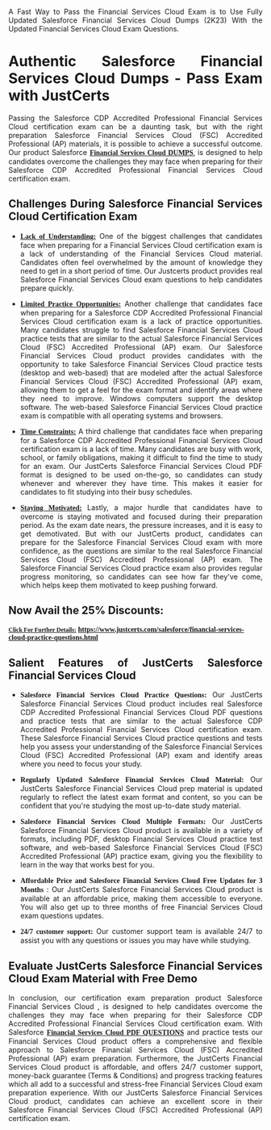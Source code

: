 <p dir="auto" style="text-align: justify;">A Fast Way to Pass the Financial Services Cloud Exam is to Use Fully Updated Salesforce Financial Services Cloud Dumps (2K23) With the Updated Financial Services Cloud Exam Questions.</p>

<h1 style="text-align: justify;"><strong>Authentic Salesforce Financial Services Cloud Dumps - Pass Exam with JustCerts</strong></h1>

<p style="text-align: justify;">Passing the Salesforce CDP Accredited Professional Financial Services Cloud certification exam can be a daunting task, but with the right preparation Salesforce Financial Services Cloud (FSC) Accredited Professional (AP) materials, it is possible to achieve a successful outcome. Our product Salesforce <strong><a href="https://www.justcerts.com/salesforce/financial-services-cloud-practice-questions.html"><span style="font-family:Georgia,serif;"><u>Financial Services Cloud DUMPS</u></span></a></strong>, is designed to help candidates overcome the challenges they may face when preparing for their Salesforce CDP Accredited Professional Financial Services Cloud certification exam.</p>

<h2 style="text-align: justify;"><strong>Challenges During Salesforce Financial Services Cloud Certification Exam</strong></h2>

<ul>
	<li style="text-align: justify;"><u><span style="font-family:Georgia,serif;"><strong>Lack of Understanding:</strong></span></u> One of the biggest challenges that candidates face when preparing for a Financial Services Cloud certification exam is a lack of understanding of the Financial Services Cloud material. Candidates often feel overwhelmed by the amount of knowledge they need to get in a short period of time. Our Justcerts product provides real Salesforce Financial Services Cloud exam questions to help candidates prepare quickly.</li>
</ul>

<ul>
	<li style="text-align: justify;"><u><span style="font-family:Georgia,serif;"><strong>Limited Practice Opportunities:</strong></span></u> Another challenge that candidates face when preparing for a Salesforce CDP Accredited Professional Financial Services Cloud certification exam is a lack of practice opportunities. Many candidates struggle to find Salesforce Financial Services Cloud practice tests that are similar to the actual Salesforce Financial Services Cloud (FSC) Accredited Professional (AP) exam. Our Salesforce Financial Services Cloud product provides candidates with the opportunity to take Salesforce Financial Services Cloud practice tests (desktop and web-based) that are modeled after the actual Salesforce Financial Services Cloud (FSC) Accredited Professional (AP) exam, allowing them to get a feel for the exam format and identify areas where they need to improve. Windows computers support the desktop software. The web-based Salesforce Financial Services Cloud practice exam is compatible with all operating systems and browsers.</li>
</ul>

<ul>
	<li style="text-align: justify;"><u><span style="font-family:Georgia,serif;"><strong>Time Constraints:</strong></span></u> A third challenge that candidates face when preparing for a Salesforce CDP Accredited Professional Financial Services Cloud certification exam is a lack of time. Many candidates are busy with work, school, or family obligations, making it difficult to find the time to study for an exam. Our JustCerts Salesforce Financial Services Cloud PDF format is designed to be used on-the-go, so candidates can study whenever and wherever they have time. This makes it easier for candidates to fit studying into their busy schedules.</li>
</ul>

<ul>
	<li style="text-align: justify;"><u><span style="font-family:Georgia,serif;"><strong>Staying Motivated:</strong></span></u> Lastly, a major hurdle that candidates have to overcome is staying motivated and focused during their preparation period. As the exam date nears, the pressure increases, and it is easy to get demotivated. But with our JustCerts product, candidates can prepare for the Salesforce Financial Services Cloud exam with more confidence, as the questions are similar to the real Salesforce Financial Services Cloud (FSC) Accredited Professional (AP) exam. The Salesforce Financial Services Cloud practice exam also provides regular progress monitoring, so candidates can see how far they&#39;ve come, which helps keep them motivated to keep pushing forward.</li>
</ul>

<h2 style="text-align: justify;"><strong>Now Avail the 25% Discounts:</strong></h2>

<p><span style="font-size:12px;"><u><span style="font-family:Georgia,serif;"><strong>Click For Further Details:</strong></span></u></span><span style="font-size:14px;"><span style="font-family:Georgia,serif;"><strong> <a href="https://www.justcerts.com/salesforce/financial-services-cloud-practice-questions.html">https://www.justcerts.com/salesforce/financial-services-cloud-practice-questions.html</a></strong></span></span></p>

<h2 style="text-align: justify;"><strong>Salient Features of JustCerts Salesforce Financial Services Cloud</strong></h2>

<ul>
	<li style="text-align: justify;"><span style="font-family:Georgia,serif;"><strong>Salesforce Financial Services Cloud Practice Questions:</strong></span> Our JustCerts Salesforce Financial Services Cloud product includes real Salesforce CDP Accredited Professional Financial Services Cloud PDF questions and practice tests that are similar to the actual Salesforce CDP Accredited Professional Financial Services Cloud certification exam. These Salesforce Financial Services Cloud practice questions and tests help you assess your understanding of the Salesforce Financial Services Cloud (FSC) Accredited Professional (AP) exam and identify areas where you need to focus your study.</li>
</ul>

<ul>
	<li style="text-align: justify;"><span style="font-family:Georgia,serif;"><strong>Regularly Updated Salesforce Financial Services Cloud Material:</strong></span> Our JustCerts Salesforce Financial Services Cloud prep material is updated regularly to reflect the latest exam format and content, so you can be confident that you&#39;re studying the most up-to-date study material.</li>
</ul>

<ul>
	<li style="text-align: justify;"><span style="font-family:Georgia,serif;"><strong>Salesforce Financial Services Cloud Multiple Formats:</strong></span> Our JustCerts Salesforce Financial Services Cloud product is available in a variety of formats, including PDF, desktop Financial Services Cloud practice test software, and web-based Salesforce Financial Services Cloud (FSC) Accredited Professional (AP) practice exam, giving you the flexibility to learn in the way that works best for you.</li>
</ul>

<ul>
	<li style="text-align: justify;"><span style="font-family:Georgia,serif;"><strong>Affordable Price and Salesforce Financial Services Cloud Free Updates for 3 Months</strong></span> : Our JustCerts Salesforce Financial Services Cloud product is available at an affordable price, making them accessible to everyone. You will also get up to three months of free Financial Services Cloud exam questions updates.</li>
</ul>

<ul>
	<li style="text-align: justify;"><span style="font-family:Georgia,serif;"><strong>24/7 customer support:</strong></span> Our customer support team is available 24/7 to assist you with any questions or issues you may have while studying.</li>
</ul>

<h2 style="text-align: justify;"><strong>Evaluate JustCerts Salesforce Financial Services Cloud Exam Material with Free Demo</strong></h2>

<p style="text-align: justify;">In conclusion, our certification exam preparation product Salesforce Financial Services Cloud , is designed to help candidates overcome the challenges they may face when preparing for their Salesforce CDP Accredited Professional Financial Services Cloud certification exam. With Salesforce <a href="https://www.justcerts.com/salesforce/financial-services-cloud-practice-questions.html"><u><strong><span style="font-family:Georgia,serif;">Financial Services Cloud PDF QUESTIONS</span></strong></u></a> and practice tests our Financial Services Cloud product offers a comprehensive and flexible approach to Salesforce Financial Services Cloud (FSC) Accredited Professional (AP) exam preparation. Furthermore, the JustCerts Financial Services Cloud product is affordable, and offers 24/7 customer support, money-back guarantee (Terms &amp; Conditions) and progress tracking features which all add to a successful and stress-free Financial Services Cloud exam preparation experience. With our JustCerts Salesforce Financial Services Cloud product, candidates can achieve an excellent score in their Salesforce Financial Services Cloud (FSC) Accredited Professional (AP) certification exam.</p>

